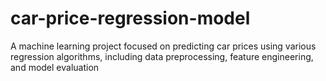 # car-price-regression-model
A machine learning project focused on predicting car prices using various regression algorithms, including data preprocessing, feature engineering, and model evaluation
